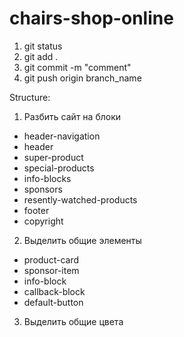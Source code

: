 # chairs-shop-online

1. git status
2. git add .
3. git commit -m "comment"
4. git push origin branch_name

Structure:
1. Разбить сайт на блоки
 - header-navigation
 - header
 - super-product
 - special-products
 - info-blocks
 - sponsors
 - resently-watched-products
 - footer
 - copyright
2. Выделить общие элементы
 - product-card
 - sponsor-item
 - info-block
 - callback-block
 - default-button
3. Выделить общие цвета